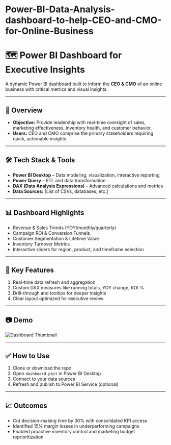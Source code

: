 # Power-BI-Data-Analysis-dashboard-to-help-CEO-and-CMO-for-Online-Business

# 🗺️ Power BI Dashboard for Executive Insights

A dynamic Power BI dashboard built to inform the **CEO & CMO** of an online business with critical metrics and visual insights.

---

## 📌 Overview

- **Objective:** Provide leadership with real-time oversight of sales, marketing effectiveness, inventory health, and customer behavior.
- **Users:** CEO and CMO comprise the primary stakeholders requiring quick, actionable insights.

---

## 🛠️ Tech Stack & Tools

- **Power BI Desktop** – Data modeling, visualization, interactive reporting  
- **Power Query** – ETL and data transformation  
- **DAX (Data Analysis Expressions)** – Advanced calculations and metrics  
- **Data Sources:** [List of CSVs, databases, etc.]

---

## 📊 Dashboard Highlights

- Revenue & Sales Trends (YOY/monthly/quarterly)
- Campaign ROI & Conversion Funnels
- Customer Segmentation & Lifetime Value
- Inventory Turnover Metrics
- Interactive slicers for region, product, and timeframe selection

---

## 🚨 Key Features

1. Real-time data refresh and aggregation  
2. Custom DAX measures like running totals, YOY change, ROI %  
3. Drill-through and tooltips for deeper insights  
4. Clear layout optimized for executive review

---

## 📷 Demo

![Dashboard Thumbnail](thumbnail.png)

---

## ✅ How to Use

1. Clone or download the repo  
2. Open `dashboard.pbit` in Power BI Desktop  
3. Connect to your data sources  
4. Refresh and publish to Power BI Service (optional)

---

## 📈 Outcomes

- Cut decision-making time by 30% with consolidated KPI access  
- Identified 15% margin losses in underperforming campaigns  
- Enabled proactive inventory control and marketing budget reprioritization



